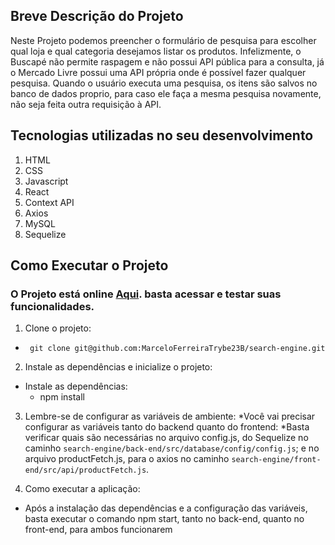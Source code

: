 ## Breve Descrição do Projeto

Neste Projeto podemos preencher o formulário de pesquisa para escolher qual loja e qual categoria desejamos listar os produtos. Infelizmente, o Buscapé não permite raspagem e não possui API pública para a consulta, já o Mercado Livre possui uma API própria onde é possível fazer qualquer pesquisa. Quando o usuário executa uma pesquisa, os itens são salvos no banco de dados proprio, para caso ele faça a mesma pesquisa novamente, não seja feita outra requisição à API.

## Tecnologias utilizadas no seu desenvolvimento

1. HTML
2. CSS
3. Javascript
4. React
5. Context API
6. Axios
7. MySQL
8. Sequelize


## Como Executar o Projeto

### O Projeto está online [Aqui](https://quizzical-meat-production.up.railway.app/). basta acessar e testar suas funcionalidades.

1. Clone o projeto:
  * ` git clone git@github.com:MarceloFerreiraTrybe23B/search-engine.git`

2. Instale as dependências e inicialize o projeto:
  * Instale as dependências:
    * npm install

3. Lembre-se de configurar as variáveis de ambiente:
  *Você vai precisar configurar as variáveis tanto do backend quanto do frontend:
    *Basta verificar quais são necessárias no arquivo config.js, do Sequelize no caminho `search-engine/back-end/src/database/config/config.js`; e no arquivo productFetch.js, para o axios no caminho `search-engine/front-end/src/api/productFetch.js`.

3. Como executar a aplicação:
  * Após a instalação das dependências e a configuração das variáveis, basta executar o comando npm start, tanto no back-end, quanto no front-end, para ambos funcionarem
